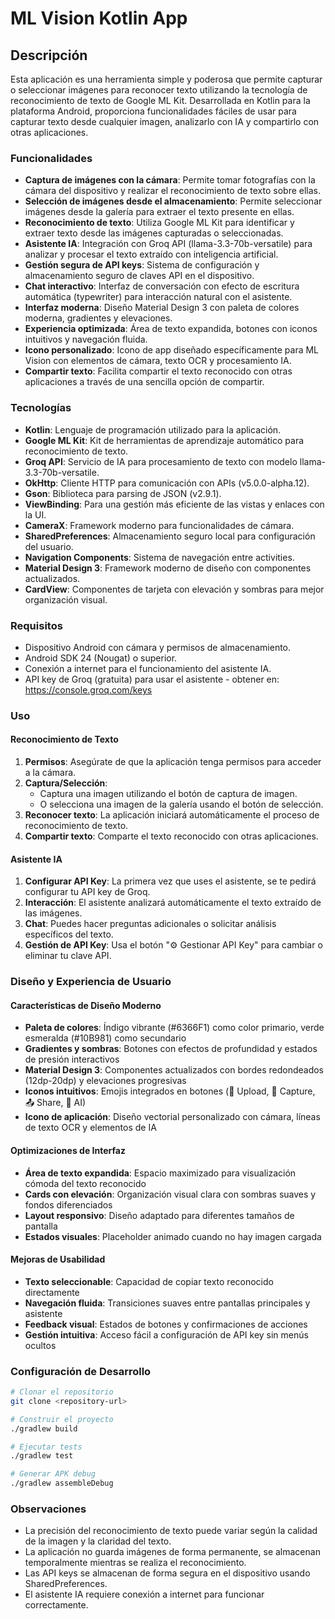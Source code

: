 # ML Vision Kotlin App

## Descripción

Esta aplicación es una herramienta simple y poderosa que permite capturar o seleccionar imágenes para reconocer texto utilizando la tecnología de reconocimiento de texto de Google ML Kit. Desarrollada en Kotlin para la plataforma Android, proporciona funcionalidades fáciles de usar para capturar texto desde cualquier imagen, analizarlo con IA y compartirlo con otras aplicaciones.

### Funcionalidades

- **Captura de imágenes con la cámara**: Permite tomar fotografías con la cámara del dispositivo y realizar el reconocimiento de texto sobre ellas.
- **Selección de imágenes desde el almacenamiento**: Permite seleccionar imágenes desde la galería para extraer el texto presente en ellas.
- **Reconocimiento de texto**: Utiliza Google ML Kit para identificar y extraer texto desde las imágenes capturadas o seleccionadas.
- **Asistente IA**: Integración con Groq API (llama-3.3-70b-versatile) para analizar y procesar el texto extraído con inteligencia artificial.
- **Gestión segura de API keys**: Sistema de configuración y almacenamiento seguro de claves API en el dispositivo.
- **Chat interactivo**: Interfaz de conversación con efecto de escritura automática (typewriter) para interacción natural con el asistente.
- **Interfaz moderna**: Diseño Material Design 3 con paleta de colores moderna, gradientes y elevaciones.
- **Experiencia optimizada**: Área de texto expandida, botones con iconos intuitivos y navegación fluida.
- **Icono personalizado**: Icono de app diseñado específicamente para ML Vision con elementos de cámara, texto OCR y procesamiento IA.
- **Compartir texto**: Facilita compartir el texto reconocido con otras aplicaciones a través de una sencilla opción de compartir.

### Tecnologías

- **Kotlin**: Lenguaje de programación utilizado para la aplicación.
- **Google ML Kit**: Kit de herramientas de aprendizaje automático para reconocimiento de texto.
- **Groq API**: Servicio de IA para procesamiento de texto con modelo llama-3.3-70b-versatile.
- **OkHttp**: Cliente HTTP para comunicación con APIs (v5.0.0-alpha.12).
- **Gson**: Biblioteca para parsing de JSON (v2.9.1).
- **ViewBinding**: Para una gestión más eficiente de las vistas y enlaces con la UI.
- **CameraX**: Framework moderno para funcionalidades de cámara.
- **SharedPreferences**: Almacenamiento seguro local para configuración del usuario.
- **Navigation Components**: Sistema de navegación entre activities.
- **Material Design 3**: Framework moderno de diseño con componentes actualizados.
- **CardView**: Componentes de tarjeta con elevación y sombras para mejor organización visual.

### Requisitos

- Dispositivo Android con cámara y permisos de almacenamiento.
- Android SDK 24 (Nougat) o superior.
- Conexión a internet para el funcionamiento del asistente IA.
- API key de Groq (gratuita) para usar el asistente - obtener en: https://console.groq.com/keys

### Uso

#### Reconocimiento de Texto
1. **Permisos**: Asegúrate de que la aplicación tenga permisos para acceder a la cámara.
2. **Captura/Selección**:
    - Captura una imagen utilizando el botón de captura de imagen.
    - O selecciona una imagen de la galería usando el botón de selección.
3. **Reconocer texto**: La aplicación iniciará automáticamente el proceso de reconocimiento de texto.
4. **Compartir texto**: Comparte el texto reconocido con otras aplicaciones.

#### Asistente IA
1. **Configurar API Key**: La primera vez que uses el asistente, se te pedirá configurar tu API key de Groq.
2. **Interacción**: El asistente analizará automáticamente el texto extraído de las imágenes.
3. **Chat**: Puedes hacer preguntas adicionales o solicitar análisis específicos del texto.
4. **Gestión de API Key**: Usa el botón "⚙️ Gestionar API Key" para cambiar o eliminar tu clave API.

### Diseño y Experiencia de Usuario

#### Características de Diseño Moderno
- **Paleta de colores**: Índigo vibrante (#6366F1) como color primario, verde esmeralda (#10B981) como secundario
- **Gradientes y sombras**: Botones con efectos de profundidad y estados de presión interactivos  
- **Material Design 3**: Componentes actualizados con bordes redondeados (12dp-20dp) y elevaciones progresivas
- **Iconos intuitivos**: Emojis integrados en botones (📁 Upload, 📸 Capture, 📤 Share, 🤖 AI)
- **Icono de aplicación**: Diseño vectorial personalizado con cámara, líneas de texto OCR y elementos de IA

#### Optimizaciones de Interfaz
- **Área de texto expandida**: Espacio maximizado para visualización cómoda del texto reconocido
- **Cards con elevación**: Organización visual clara con sombras suaves y fondos diferenciados
- **Layout responsivo**: Diseño adaptado para diferentes tamaños de pantalla
- **Estados visuales**: Placeholder animado cuando no hay imagen cargada

#### Mejoras de Usabilidad
- **Texto seleccionable**: Capacidad de copiar texto reconocido directamente
- **Navegación fluida**: Transiciones suaves entre pantallas principales y asistente
- **Feedback visual**: Estados de botones y confirmaciones de acciones
- **Gestión intuitiva**: Acceso fácil a configuración de API key sin menús ocultos

### Configuración de Desarrollo

```bash
# Clonar el repositorio
git clone <repository-url>

# Construir el proyecto
./gradlew build

# Ejecutar tests
./gradlew test

# Generar APK debug
./gradlew assembleDebug
```

### Observaciones

- La precisión del reconocimiento de texto puede variar según la calidad de la imagen y la claridad del texto.
- La aplicación no guarda imágenes de forma permanente, se almacenan temporalmente mientras se realiza el reconocimiento.
- Las API keys se almacenan de forma segura en el dispositivo usando SharedPreferences.
- El asistente IA requiere conexión a internet para funcionar correctamente.
